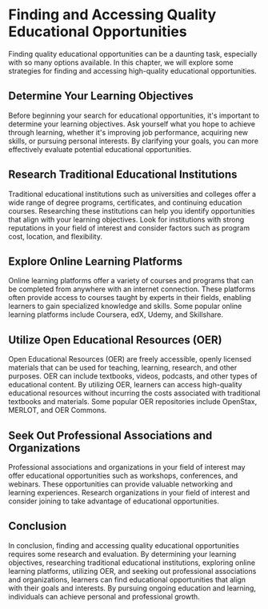 # Finding and Accessing Quality Educational Opportunities

Finding quality educational opportunities can be a daunting task, especially with so many options available. In this chapter, we will explore some strategies for finding and accessing high-quality educational opportunities.

Determine Your Learning Objectives
----------------------------------

Before beginning your search for educational opportunities, it's important to determine your learning objectives. Ask yourself what you hope to achieve through learning, whether it's improving job performance, acquiring new skills, or pursuing personal interests. By clarifying your goals, you can more effectively evaluate potential educational opportunities.

Research Traditional Educational Institutions
---------------------------------------------

Traditional educational institutions such as universities and colleges offer a wide range of degree programs, certificates, and continuing education courses. Researching these institutions can help you identify opportunities that align with your learning objectives. Look for institutions with strong reputations in your field of interest and consider factors such as program cost, location, and flexibility.

Explore Online Learning Platforms
---------------------------------

Online learning platforms offer a variety of courses and programs that can be completed from anywhere with an internet connection. These platforms often provide access to courses taught by experts in their fields, enabling learners to gain specialized knowledge and skills. Some popular online learning platforms include Coursera, edX, Udemy, and Skillshare.

Utilize Open Educational Resources (OER)
----------------------------------------

Open Educational Resources (OER) are freely accessible, openly licensed materials that can be used for teaching, learning, research, and other purposes. OER can include textbooks, videos, podcasts, and other types of educational content. By utilizing OER, learners can access high-quality educational resources without incurring the costs associated with traditional textbooks and materials. Some popular OER repositories include OpenStax, MERLOT, and OER Commons.

Seek Out Professional Associations and Organizations
----------------------------------------------------

Professional associations and organizations in your field of interest may offer educational opportunities such as workshops, conferences, and webinars. These opportunities can provide valuable networking and learning experiences. Research organizations in your field of interest and consider joining to take advantage of educational opportunities.

Conclusion
----------

In conclusion, finding and accessing quality educational opportunities requires some research and evaluation. By determining your learning objectives, researching traditional educational institutions, exploring online learning platforms, utilizing OER, and seeking out professional associations and organizations, learners can find educational opportunities that align with their goals and interests. By pursuing ongoing education and learning, individuals can achieve personal and professional growth.
